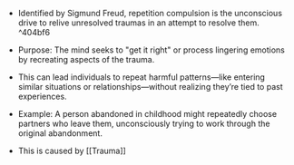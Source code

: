 - Identified by Sigmund Freud, repetition compulsion is the unconscious drive to relive unresolved traumas in an attempt to resolve them. ^404bf6
- Purpose: The mind seeks to "get it right" or process lingering emotions by recreating aspects of the trauma.
- This can lead individuals to repeat harmful patterns—like entering similar situations or relationships—without realizing they’re tied to past experiences.
- Example: A person abandoned in childhood might repeatedly choose partners who leave them, unconsciously trying to work through the original abandonment.

- This is caused by [[Trauma]]